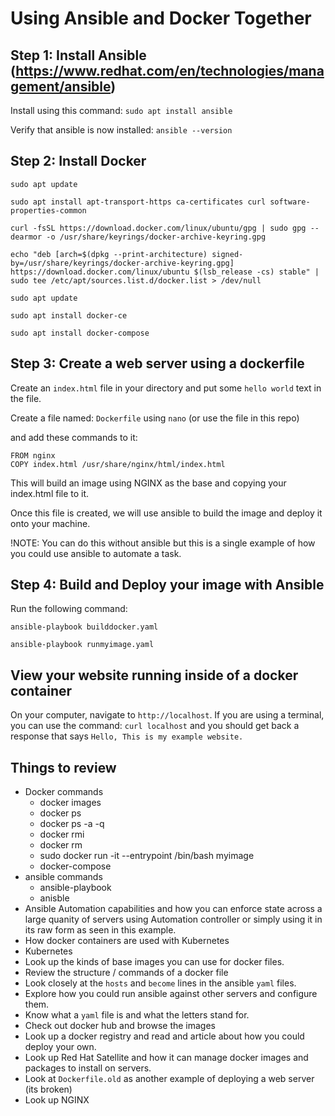 # Using Ansible and Docker Together

## Step 1: Install Ansible (https://www.redhat.com/en/technologies/management/ansible)

Install using this command: `sudo apt install ansible`

Verify that ansible is now installed: `ansible --version`

## Step 2: Install Docker

```
sudo apt update

sudo apt install apt-transport-https ca-certificates curl software-properties-common

curl -fsSL https://download.docker.com/linux/ubuntu/gpg | sudo gpg --dearmor -o /usr/share/keyrings/docker-archive-keyring.gpg

echo "deb [arch=$(dpkg --print-architecture) signed-by=/usr/share/keyrings/docker-archive-keyring.gpg] https://download.docker.com/linux/ubuntu $(lsb_release -cs) stable" | sudo tee /etc/apt/sources.list.d/docker.list > /dev/null

sudo apt update

sudo apt install docker-ce

sudo apt install docker-compose

```

## Step 3: Create a web server using a dockerfile

Create an `index.html` file in your directory and put some `hello world` text in the file.

Create a file named: `Dockerfile` using `nano` (or use the file in this repo)

and add these commands to it:

```
FROM nginx
COPY index.html /usr/share/nginx/html/index.html
```

This will build an image using NGINX as the base and copying your index.html file to it.

Once this file is created, we will use ansible to build the image and deploy it onto your machine.

!NOTE: You can do this without ansible but this is a single example of how you could use ansible to automate a task.

## Step 4: Build and Deploy your image with Ansible

Run the following command:
```
ansible-playbook builddocker.yaml

ansible-playbook runmyimage.yaml
```

## View your website running inside of a docker container

On your computer, navigate to `http://localhost`. If you are using a terminal, you can use the command: `curl localhost` and you should get back a response that says `Hello, This is my example website.`

## Things to review

- Docker commands
  - docker images
  - docker ps
  - docker ps -a -q
  - docker rmi
  - docker rm
  - sudo docker run -it --entrypoint /bin/bash myimage
  - docker-compose
- ansible commands
  - ansible-playbook
  - anisble
- Ansible Automation capabilities and how you can enforce state across a large quanity of servers using Automation controller or simply using it in its raw form as seen in this example.
- How docker containers are used with Kubernetes
- Kubernetes
- Look up the kinds of base images you can use for docker files.
- Review the structure / commands of a docker file
- Look closely at the `hosts` and `become` lines in the ansible `yaml` files.
- Explore how you could run ansible against other servers and configure them.
- Know what a `yaml` file is and what the letters stand for.
- Check out docker hub and browse the images
- Look up a docker registry and read and article about how you could deploy your own.
- Look up Red Hat Satellite and how it can manage docker images and packages to install on servers.
- Look at `Dockerfile.old` as another example of deploying a web server (its broken)
- Look up NGINX